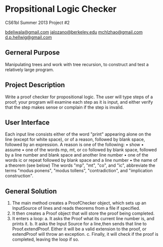Propsitional Logic Checker
========
CS61bl Summer 2013 Project #2

bdeliwala@gmail.com
jalozano@berkeley.edu
mchlzhao@gmail.com
d.p.hellwig@gmail.com

Gerneral Purpose
----------
Manipulating trees and work with tree recursion, to construct and test a relatively large program.

Project Description
----------
Write a proof checker for propositional logic. The user will type steps of a proof; your program will examine each step as it is input, and either verify that the step makes sense or complain if the step is invalid.

User Interface
----------
Each input line consists either of the word "print" appearing alone on the line (except for white space), or of a reason, followed by blank space, followed by an expression. A reason is one of the following:
• show
• assume
• one of the words mp, mt, or co followed by blank space, followed by a line number and
blank space and another line number
• one of the words ic or repeat followed by blank space and a line number
• the name of a theorem (see below)
The words "mp", "mt", "co", and "ic", abbreviate the terms "modus ponens", "modus tollens", "contradiction", and "implication construction".

General Solution
----------
1. The main method creates a ProofChecker object, which sets up an InputSource of lines and reads theorems from a file if specified.
2. It then creates a Proof object that will store the proof being completed.
3. It enters a loop:
  a. It asks the Proof what its current line number is, and prints it.
  b. It asks the Input Source for a line,then sends that line to Proof.extendProof. Either it will be a valid extension to the proof, or extendProof will throw an exception.
  c. Finally, it will check if the proof is completed, leaving the loop if so.
